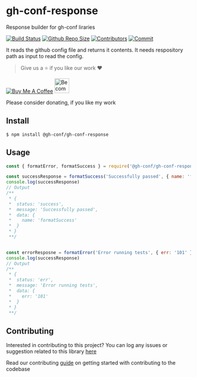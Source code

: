 # gh-conf-response

Response builder for gh-conf liraries

[![Build Status](https://travis-ci.com/gh-conf/gh-conf-response.svg?branch=master)](https://travis-ci.com/gh-conf/gh-conf-response)
[![Github Repo Size](https://img.shields.io/github/repo-size/gh-conf/gh-conf-response.svg)](https://github.com/gh-conf/gh-conf-response)
[![Contributors](https://img.shields.io/github/contributors/gh-conf/gh-conf-response.svg)](https://github.com/gh-conf/gh-conf-response/graphs/contributors)
[![Commit](https://img.shields.io/github/last-commit/gh-conf/gh-conf-response.svg)](https://github.com/gh-conf/gh-conf-response/commits/master)


It reads the github config file and returns it contents.
It needs respository path as input to read the config.

> Give us a :star: if you like our work :heart:

<a href="https://www.buymeacoffee.com/gh-conf" target="_blank"><img src="https://www.buymeacoffee.com/assets/img/custom_images/orange_img.png" alt="Buy Me A Coffee" style="height: auto !important;width: auto !important;" ></a>
<a href="https://www.patreon.com/bePatron?u=15454240" target="_blank"><img src="https://c5.patreon.com/external/logo/become_a_patron_button.png" alt="Become a Patron!" height="40"></a>

Please consider donating, if you like my work

## Install

```
$ npm install @gh-conf/gh-conf-response
```

## Usage

```javascript
const { formatError, formatSuccess } = require('@gh-conf/gh-conf-response');

const successResponse = formatSuccess('Successfully passed', { name: 'formatSuccess' });
console.log(successResponse)
// Output
/**
 * {
 *  status: 'success',
 *  message: 'Successfully passed',
 *  data: {
 *    name: 'formatSuccess'
 *  }
 * }
 **/


const errorResposne = formatError('Error running tests', { err: '101' });
console.log(successResponse)
// Output
/**
 * {
 *  status: 'err',
 *  message: 'Error running tests',
 *  data: {
 *    err: '101'
 *  }
 * }
 **/


```

## Contributing

Interested in contributing to this project?
You can log any issues or suggestion related to this library [here](https://github.com/gh-conf/gh-conf-response/issues/new)

Read our contributing [guide](CONTRIBUTING.md) on getting started with contributing to the codebase
